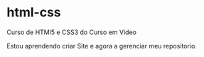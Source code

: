 # html-css

Curso de HTMl5 e CSS3 do Curso em Video

Estou aprendendo criar Site e agora a gerenciar meu repositorio.
